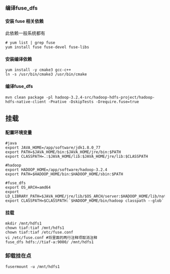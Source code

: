 
### 编译fuse_dfs
#### 安装 fuse 相关依赖
此依赖一般系统都有
```shell
# yum list | grep fuse
yum install fuse fuse-devel fuse-libs
```
#### 安装编译依赖
```shell
yum install -y cmake3 gcc-c++
ln -s /usr/bin/cmake3 /usr/bin/cmake
```

#### 编译fuse_dfs
```shell
mvn clean package -pl hadoop-3.2.4-src/hadoop-hdfs-project/hadoop-hdfs-native-client -Pnative -DskipTests -Drequire.fuse=true
```

## 挂载
#### 配置环境变量
```shell
#java
export JAVA_HOME=/app/software/jdk1.8.0_77
export PATH=$JAVA_HOME/bin:$JAVA_HOME/jre/bin:$PATH
export CLASSPATH=.:$JAVA_HOME/lib:$JAVA_HOME/jre/lib:$CLASSPATH

#hadoop
export HADOOP_HOME=/app/software/hadoop-3.2.4
export PATH=$HADOOP_HOME/bin:$HADOOP_HOME/sbin:$PATH

#fuse_dfs
export OS_ARCH=amd64
export LD_LIBRARY_PATH=$JAVA_HOME/jre/lib/$OS_ARCH/server:$HADOOP_HOME/lib/native
export CLASSPATH=$CLASSPATH:`$HADOOP_HOME/bin/hadoop classpath --glob`

```

#### 挂载
```shell
mkdir /mnt/hdfs1
chown tiaf:tiaf /mnt/hdfs1
chown tiaf:tiaf /etc/fuse.conf
vi /etc/fuse.conf #将里面的两行注释项取消注释
fuse_dfs hdfs://tiaf-a:9000/ /mnt/hdfs1
```


### 卸载挂在点
```shell
fusermount -u /mnt/hdfs1
```